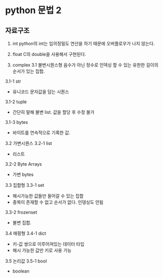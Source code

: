 # python 문법 2

## 자료구조

1. int
python의 int는 임의정밀도 연산을 하기 때문에 오버플로우가 나지 않는다.

2. float
C의 double을 사용해서 구현된다.

3. complex
 3.1 불변시퀀스형
음수가 아닌 정수로 인덱싱 할 수 있는 유한한 길이의 순서가 있는 집합.

3.1-1 str
- 유니코드 문자값을 담는 시퀀스

3.1-2 tuple
- 간단히 말해 불변 list. 값을 할당 후 수정 불가

3.1-3 bytes
- 바이트를 연속적으로 기록한 값.

 3.2 가변시퀀스
3.2-1 list
- 리스트

3.2-2 Byte Arrays
- 가변 bytes

3.3 집합형
3.3-1 set
- 해시가능한 값들만 들어갈 수 있는 집합
- 중복이 존재할 수 없고 순서가 없다. 인뎅싱도 안됨

3.3-2 frozenset
- 불변 집합. 

3.4 매핑형
3.4-1 dict
- 키-값 쌍으로 이루어져있는 데이터 타입
- 해시 가능한 값만 키로 사용 가능

3.5 논리값
3.5-1 bool
- boolean



